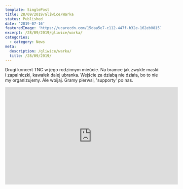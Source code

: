 ```yaml
---
template: SinglePost
title: 28/09/2019/Gliwice/Warka
status: Published
date: '2019-07-16'
featuredImage: 'https://ucarecdn.com/15daa5e7-c112-447f-b32e-162eb0815702/'
excerpt: /28/09/2019/gliwice/warka/
categories:
  - category: News
meta:
  description: /gliwice/warka/
  title: /28/09/2019/
---
```

  
Drugi koncert TNC w jego rodzinnym mieúcie.
Na bramce jak zwykle maski i zapalniczki, kawałek dalej ubranka.
Wejście za dziabą nie działa, bo to nie my organizujemy. 
Ale wbijaj. Gramy pierwsi, 'supporty' po nas.



<iframe width="560" height="315" src="https://www.youtube.com/embed/KYluWol14Fw" frameborder="0" allow="accelerometer; autoplay; encrypted-media; gyroscope; picture-in-picture" allowfullscreen></iframe>
